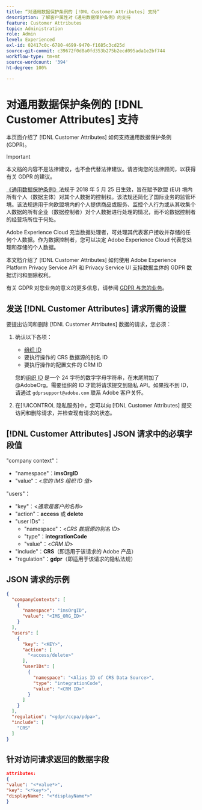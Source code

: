 ```yaml
---
title: “对通用数据保护条例的 [!DNL Customer Attributes] 支持”
description: 了解客户属性对《通用数据保护条例》的支持
feature: Customer Attributes
topic: Administration
role: Admin
level: Experienced
exl-id: 02417c0c-6780-4699-9470-f1685c3cd25d
source-git-commit: c39672f0d8a0fd353b275b2ecd095ada1e2bf744
workflow-type: tm+mt
source-wordcount: '394'
ht-degree: 100%

---
```


# 对通用数据保护条例的 [!DNL Customer Attributes] 支持

本页面介绍了 [!DNL Customer Attributes] 如何支持通用数据保护条例 (GDPR)。

>[!IMPORTANT]
>
>本文档的内容不是法律建议，也不会代替法律建议。请咨询您的法律顾问，以获得有关 GDPR 的建议。

[《通用数据保护条例》](https://business.adobe.com/privacy/general-data-protection-regulation.html)法规于 2018 年 5 月 25 日生效，旨在赋予欧盟 (EU) 境内所有个人（数据主体）对其个人数据的控制权。该法规还简化了国际业务的监管环境。该法规适用于向欧盟境内的个人提供商品或服务、监控个人行为或从其收集个人数据的所有企业（数据控制者）对个人数据进行处理的情况，而不论数据控制者的经营场所位于何处。

Adobe Experience Cloud 充当数据处理者，可处理其代表客户接收并存储的任何个人数据。作为数据控制者，您可以决定 Adobe Experience Cloud 代表您处理和存储的个人数据。

本文档介绍了 [!DNL Customer Attributes] 如何使用 Adobe Experience Platform Privacy Service API 和 Privacy Service UI 支持数据主体的 GDPR 数据访问和删除权利。

有关 GDPR 对您业务的意义的更多信息，请参阅 [GDPR 与您的业务](https://business.adobe.com/privacy/general-data-protection-regulation.html)。

## 发送 [!DNL Customer Attributes] 请求所需的设置

要提出访问和删除 [!DNL Customer Attributes] 数据的请求，您必须：

1. 确认以下各项：

   * [组织 ID](../../administration/organizations.md)
   * 要执行操作的 CRS 数据源的别名 ID
   * 要执行操作的配置文件的 CRM ID

   您的[组织 ID](../../administration/organizations.md) 是一个 24 字符的数字字母字符串，在末尾附加了 @AdobeOrg。需要组织的 ID 才能将请求提交到隐私 API。如果找不到 ID，请通过 `gdprsupport@adobe.com` 联系 Adobe 客户关怀。

1. 在[!UICONTROL 隐私服务]中，您可以向 [!DNL Customer Attributes] 提交访问和删除请求，并检查现有请求的状态。

## [!DNL Customer Attributes] JSON 请求中的必填字段值

&quot;company context&quot;：

* &quot;namespace&quot;：**imsOrgID**
* &quot;value&quot;：&lt;*您的 IMS 组织 ID 值*>

&quot;users&quot;：

* &quot;key&quot;：&lt;*通常是客户的名称*>
* &quot;action&quot;：**access** 或 **delete**
* &quot;user IDs&quot;：
   * &quot;namespace&quot;：&lt;*CRS 数据源的别名 ID*>
   * &quot;type&quot;：**integrationCode**
   * &quot;value&quot;：&lt;*CRM ID*>
* &quot;include&quot;：**CRS**（即适用于该请求的 Adobe 产品）
* &quot;regulation&quot;：**gdpr**（即适用于该请求的隐私法规）

## JSON 请求的示例

```json
{
  "companyContexts": [
    {
      "namespace": "imsOrgID",
      "value": "<IMS_ORG_ID>"
    }
  ],
  "users": [
    {
      "key": "<KEY>",
      "action": [
        "<access/delete>"
      ],
      "userIDs": [
        {
          "namespace": "<Alias ID of CRS Data Source>",
          "type": "integrationCode",
          "value": "<CRM ID>"
        }
      ]
    }
  ],
  "regulation": "<gdpr/ccpa/pdpa>",
  "include": [
    "CRS"
  ]
}
```

## 针对访问请求返回的数据字段

```json
attributes:
{
"value": "<*value*>",
"key": "<*key*>",
"displayName": "<*displayName*>"
}
```
